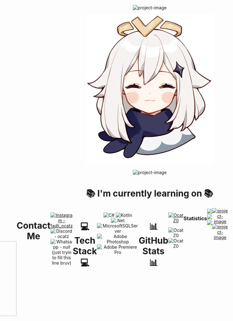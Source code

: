 <p align="center"><img src="https://capsule-render.vercel.app/api?type=waving&height=300&color=gradient&text=👑%20ABOUT%20ME%20👑&textBg=false&fontSize=80&desc=Muhamad%20Nurfadli&descAlign=50&descAlignY=66&descSize=25" alt="project-image"></p>
<p align="center"><img src="https://github.com/OcatZ0/OcatZ0/blob/main/PaimonGIF.gif" alt="project-image"></p>
<p align="center"><img src="https://64.media.tumblr.com/eb537770268399c917f32932ce7acdfd/2fc7711415efeb4c-18/s540x810/2999150f2060c53a89d149f5c03dc1b2c541868f.gif" alt="project-image"></p>

<h1 align="center" id="title">📚 I'm currently learning on 📚</h1>
<div style="display: flex; justify-content: flex-end;">
  <div style="text-align: end;">
      <div style="text-align: left;">
    <img src="https://user-images.githubusercontent.com/74038190/213760697-1dc03683-ba49-44f2-985e-95fd5ec22d3f.gif" alt="project-image" width="450" height="300" align="left">
        
<h3 align="end" id="title">Android Software Development 📱</h3> 
<h3 align="end" id="title">Windows Software Development 🖥️</h3>
<h3 align="end" id="title">(✨a sprinkle of✨) Adobe Premiere Pro & Photoshop 📷🎬</h3>  
  </div>
</div>

<br>
<br>
<br>
<br>
<br>
<br>
<br>
<br>
<br>

<div align="start">
      <h1 align="center" id="title">⚡ Little Facts ⚡</h1>
  <div style="text-align: left;">
    <img src="https://github.com/OcatZ0/OcatZ0/raw/main/asd.gif" width="426" height="240" align="right">
        
**⭐ My name is Muhamad Nurfadli 🤓**

**⭐ I'm from Indonesia 🇮🇩 🇮🇩</h3>**

**⭐ I'm currently studying at SMKN 1 Batam 🏫**

**⭐ Hearts of Iron 4 Player 🎖️**

**⭐ Anime watcher ⛩️**

  </div>
</div>

<br>
<br>
<br>
<br>

<h1 align="center" id="title">Contact Me</h1>
<div align="center">
  
  [![Instagram - fadli_ocatz](https://img.shields.io/static/v1?label=Instagram&message=fadli_ocatz&color=E1306C&style=for-the-badge&logo=instagram)](https://www.instagram.com/fadli_ocatz/)
  ![Discord - ocatz](https://img.shields.io/badge/Discord-ocatz-5865F2?style=for-the-badge&logo=instagram&logoColor=5865F2)
  ![Whatsapp - null (just tryin to fill this line bruv)](https://img.shields.io/badge/Whatsapp-null_(just_tryin_to_fill_this_line_bruv)-25D366?style=for-the-badge&logo=whatsapp&logoColor=25D366)
  
</div>

<br>

<h1 align="center" id="title">💻 Tech Stack 💻</h1>

<div align="center">
  
  ![C#](https://img.shields.io/badge/c%23-%23239120.svg?style=for-the-badge&logo=csharp&logoColor=white)
  ![Kotlin](https://img.shields.io/badge/kotlin-%237F52FF.svg?style=for-the-badge&logo=kotlin&logoColor=white)
  ![.Net](https://img.shields.io/badge/.NET-5C2D91?style=for-the-badge&logo=.net&logoColor=white)
  ![MicrosoftSQLServer](https://img.shields.io/badge/Microsoft%20SQL%20Server-CC2927?style=for-the-badge&logo=microsoft%20sql%20server&logoColor=white)
  ![Adobe Photoshop](https://img.shields.io/badge/adobe%20photoshop-%2331A8FF.svg?style=for-the-badge&logo=adobe%20photoshop&logoColor=white)
  ![Adobe Premiere Pro](https://img.shields.io/badge/Adobe%20Premiere%20Pro-9999FF.svg?style=for-the-badge&logo=Adobe%20Premiere%20Pro&logoColor=white)
  
</div>

<br>

<h1 align="center" id="title">📊 GitHub Stats 📊</h1>
<div align="center">
  <p align="center"> <a href="https://github.com/ryo-ma/github-profile-trophy"><img src="https://github-profile-trophy.vercel.app/?username=OcatZ0&theme=default" alt="OcatZ0" /></a> </p>
  <img align="center" height="180em" src="https://github-readme-stats.vercel.app/api?username=OcatZ0&show_icons=true&locale=en&theme=transparent" alt="OcatZ0" />
  <img align="center" height="180em" src="https://github-readme-streak-stats.herokuapp.com/?user=OcatZ0&theme=" alt="OcatZ0" />
</div>


<h3 align="center">Statistics</h3>
<div align="center">
<a href="https://github.com/OcatZ0">
<img align="center" src="http://github-profile-summary-cards.vercel.app/api/cards/stats?username=OcatZ0&theme=github" height="180em" />
<img align="center" src="http://github-profile-summary-cards.vercel.app/api/cards/productive-time?username=OcatZ0&theme=github" height="180em" />
<img align="center" src="http://github-profile-summary-cards.vercel.app/api/cards/profile-details?username=OcatZ0&theme=github" height="180em" />
</div>

<div align="center">
  
  <img src="https://i.pinimg.com/originals/04/4d/12/044d12b83f0f1aa1012563a4701b0531.gif" alt="project-image" width="450" height="300">
  <img src="https://c.tenor.com/wAf24FIqeL4AAAAC/tenor.gif" alt="project-image" width="300" height="300">
  
</div>
